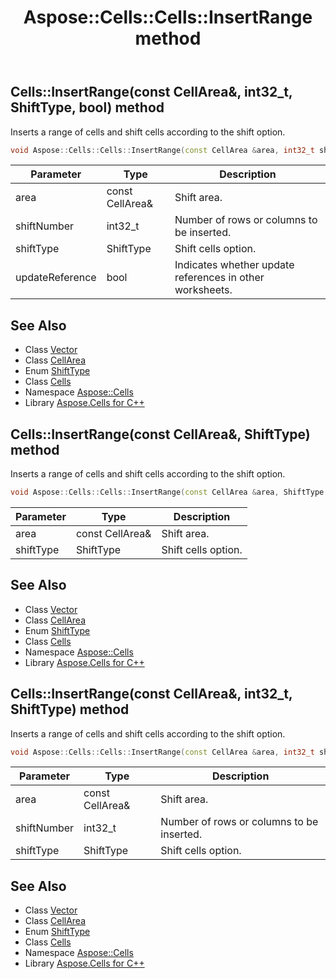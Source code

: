 ﻿---
title: Aspose::Cells::Cells::InsertRange method
linktitle: InsertRange
second_title: Aspose.Cells for C++ API Reference
description: 'Aspose::Cells::Cells::InsertRange method. Inserts a range of cells and shift cells according to the shift option in C++.'
type: docs
weight: 13000
url: /cpp/aspose.cells/cells/insertrange/
---
## Cells::InsertRange(const CellArea\&, int32_t, ShiftType, bool) method


Inserts a range of cells and shift cells according to the shift option.

```cpp
void Aspose::Cells::Cells::InsertRange(const CellArea &area, int32_t shiftNumber, ShiftType shiftType, bool updateReference)
```


| Parameter | Type | Description |
| --- | --- | --- |
| area | const CellArea\& | Shift area. |
| shiftNumber | int32_t | Number of rows or columns to be inserted. |
| shiftType | ShiftType | Shift cells option. |
| updateReference | bool | Indicates whether update references in other worksheets. |

## See Also

* Class [Vector](../../vector/)
* Class [CellArea](../../cellarea/)
* Enum [ShiftType](../../shifttype/)
* Class [Cells](../)
* Namespace [Aspose::Cells](../../)
* Library [Aspose.Cells for C++](../../../)
## Cells::InsertRange(const CellArea\&, ShiftType) method


Inserts a range of cells and shift cells according to the shift option.

```cpp
void Aspose::Cells::Cells::InsertRange(const CellArea &area, ShiftType shiftType)
```


| Parameter | Type | Description |
| --- | --- | --- |
| area | const CellArea\& | Shift area. |
| shiftType | ShiftType | Shift cells option. |

## See Also

* Class [Vector](../../vector/)
* Class [CellArea](../../cellarea/)
* Enum [ShiftType](../../shifttype/)
* Class [Cells](../)
* Namespace [Aspose::Cells](../../)
* Library [Aspose.Cells for C++](../../../)
## Cells::InsertRange(const CellArea\&, int32_t, ShiftType) method


Inserts a range of cells and shift cells according to the shift option.

```cpp
void Aspose::Cells::Cells::InsertRange(const CellArea &area, int32_t shiftNumber, ShiftType shiftType)
```


| Parameter | Type | Description |
| --- | --- | --- |
| area | const CellArea\& | Shift area. |
| shiftNumber | int32_t | Number of rows or columns to be inserted. |
| shiftType | ShiftType | Shift cells option. |

## See Also

* Class [Vector](../../vector/)
* Class [CellArea](../../cellarea/)
* Enum [ShiftType](../../shifttype/)
* Class [Cells](../)
* Namespace [Aspose::Cells](../../)
* Library [Aspose.Cells for C++](../../../)
